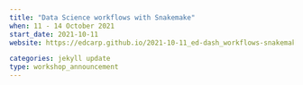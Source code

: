 ```yaml
---
title: "Data Science workflows with Snakemake" 
when: 11 - 14 October 2021
start_date: 2021-10-11
website: https://edcarp.github.io/2021-10-11_ed-dash_workflows-snakemake/

categories: jekyll update
type: workshop_announcement
---
```


